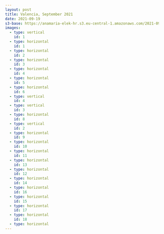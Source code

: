 ```yaml
---
layout: post
title: Valencia, September 2021
date: 2021-09-19
s3-base: https://anamaria-elek-hr.s3.eu-central-1.amazonaws.com/2021-09-01-valencia
images:
  - type: vertical
    id: 1
  - type: horizontal
    id: 1
  - type: horizontal
    id: 2
  - type: horizontal
    id: 3
  - type: horizontal
    id: 4
  - type: horizontal
    id: 5
  - type: horizontal
    id: 6
  - type: vertical
    id: 4
  - type: vertical
    id: 3
  - type: horizontal
    id: 8
  - type: vertical
    id: 2
  - type: horizontal
    id: 9
  - type: horizontal
    id: 10
  - type: horizontal
    id: 11
  - type: horizontal
    id: 13
  - type: horizontal
    id: 12
  - type: horizontal
    id: 14
  - type: horizontal
    id: 16
  - type: horizontal
    id: 15
  - type: horizontal
    id: 17
  - type: horizontal
    id: 18
  - type: horizontal
---
```



